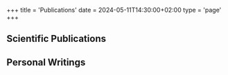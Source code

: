 +++
title = 'Publications'
date = 2024-05-11T14:30:00+02:00
type = 'page'
+++

## Scientific Publications

## Personal Writings
